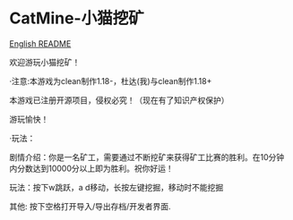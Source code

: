 # CatMine-小猫挖矿

[English README](https://github.com/Claudia-team/CatMine/blob/main/README.md)


欢迎游玩小猫挖矿！

·注意:本游戏为clean制作1.18-，杜达(我)与clean制作1.18+

本游戏已注册开源项目，侵权必究！（现在有了知识产权保护）

游玩愉快！

·玩法：

  剧情介绍：你是一名矿工，需要通过不断挖矿来获得矿工比赛的胜利。在10分钟内分数达到10000分以上即为胜利。祝你好运！
  
  玩法：按下w跳跃，a d移动，长按左键挖掘，移动时不能挖掘
  
  其他: 按下空格打开导入/导出存档/开发者界面.
  
